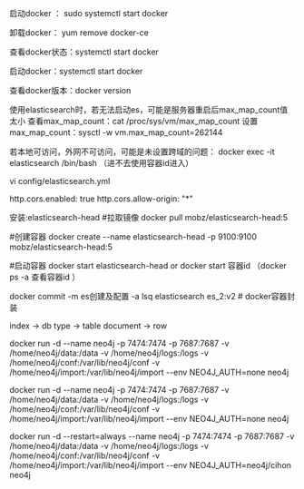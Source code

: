 启动docker ： sudo systemctl start docker

卸载docker： yum remove docker-ce

查看docker状态：systemctl start docker

启动docker：systemctl start docker

查看docker版本：docker version

使用elasticsearch时，若无法启动es，可能是服务器重启后max_map_count值太小
查看max_map_count：cat /proc/sys/vm/max_map_count
设置max_map_count：sysctl -w vm.max_map_count=262144

若本地可访问，外网不可访问，可能是未设置跨域的问题：
docker exec -it elasticsearch /bin/bash （进不去使用容器id进入）

vi config/elasticsearch.yml

http.cors.enabled: true 
http.cors.allow-origin: "*"

安装:elasticsearch-head
#拉取镜像
docker pull mobz/elasticsearch-head:5

#创建容器
docker create --name elasticsearch-head -p 9100:9100 mobz/elasticsearch-head:5

#启动容器
docker start elasticsearch-head
or
docker start 容器id （docker ps -a 查看容器id ）

docker commit -m es创建及配置 -a lsq elasticsearch es_2:v2 # docker容器封装

index → db
type → table
document → row

docker run -d --name neo4j -p 7474:7474 -p 7687:7687 -v /home/neo4j/data:/data -v /home/neo4j/logs:/logs -v /home/neo4j/conf:/var/lib/neo4j/conf -v /home/neo4j/import:/var/lib/neo4j/import --env NEO4J_AUTH=none neo4j

docker run -d --name neo4j -p 7474:7474 -p 7687:7687 -v /home/neo4j/data:/data -v /home/neo4j/logs:/logs -v /home/neo4j/conf:/var/lib/neo4j/conf -v /home/neo4j/import:/var/lib/neo4j/import --env NEO4J_AUTH=none neo4j

docker run -d --restart=always --name neo4j -p 7474:7474 -p 7687:7687 -v /home/neo4j/data:/data -v /home/neo4j/logs:/logs -v /home/neo4j/conf:/var/lib/neo4j/conf -v /home/neo4j/import:/var/lib/neo4j/import --env NEO4J_AUTH=neo4j/cihon neo4j
